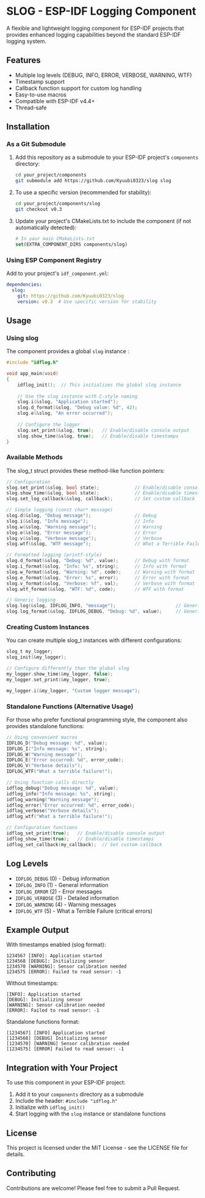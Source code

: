 # SLOG - ESP-IDF Logging Component

A flexible and lightweight logging component for ESP-IDF projects that provides enhanced logging capabilities beyond the standard ESP-IDF logging system. 

## Features

- Multiple log levels (DEBUG, INFO, ERROR, VERBOSE, WARNING, WTF)
- Timestamp support
- Callback function support for custom log handling
- Easy-to-use macros
- Compatible with ESP-IDF v4.4+
- Thread-safe


## Installation

### As a Git Submodule

1. Add this repository as a submodule to your ESP-IDF project's `components` directory:
   ```bash
   cd your_project/components
   git submodule add https://github.com/Kyuubi0323/slog slog
   ```

2. To use a specific version (recommended for stability):
   ```bash
   cd your_project/components/slog
   git checkout v0.3
   ```

3. Update your project's CMakeLists.txt to include the component (if not automatically detected):
   ```cmake
   # In your main CMakeLists.txt
   set(EXTRA_COMPONENT_DIRS components/slog)
   ```

### Using ESP Component Registry

Add to your project's `idf_component.yml`:
```yaml
dependencies:
  slog:
    git: https://github.com/Kyuubi0323/slog
    version: v0.3  # Use specific version for stability
```

## Usage

### Using slog 

The component provides a global `slog` instance :

```c
#include "idflog.h"

void app_main(void)
{
    idflog_init();  // This initializes the global slog instance
    
    // Use the slog instance with C-style naming
    slog.i(&slog, "Application started");
    slog.d_format(&slog, "Debug value: %d", 42);
    slog.e(&slog, "An error occurred");
    
    // Configure the logger
    slog.set_print(&slog, true);   // Enable/disable console output
    slog.show_time(&slog, true);   // Enable/disable timestamps
}
```

### Available Methods

The slog_t struct provides these method-like function pointers:

```c
// Configuration
slog.set_print(&slog, bool state);             // Enable/disable console output
slog.show_time(&slog, bool state);             // Enable/disable timestamps
slog.set_log_callback(&slog, callback);        // Set custom callback

// Simple logging (const char* message)
slog.d(&slog, "Debug message");                // Debug
slog.i(&slog, "Info message");                 // Info
slog.w(&slog, "Warning message");              // Warning
slog.e(&slog, "Error message");                // Error
slog.v(&slog, "Verbose message");              // Verbose
slog.wtf(&slog, "WTF message");                // What a Terrible Failure

// Formatted logging (printf-style)
slog.d_format(&slog, "Debug: %d", value);      // Debug with format
slog.i_format(&slog, "Info: %s", string);      // Info with format
slog.w_format(&slog, "Warning: %d", code);     // Warning with format
slog.e_format(&slog, "Error: %s", error);      // Error with format
slog.v_format(&slog, "Verbose: %f", val);      // Verbose with format
slog.wtf_format(&slog, "WTF: %d", code);       // WTF with format

// Generic logging
slog.log(&slog, IDFLOG_INFO, "message");                      // Generic log
slog.log_format(&slog, IDFLOG_DEBUG, "Debug: %d", value);     // Generic with format
```

### Creating Custom Instances

You can create multiple slog_t instances with different configurations:

```c
slog_t my_logger;
slog_init(&my_logger);

// Configure differently than the global slog
my_logger.show_time(&my_logger, false);
my_logger.set_print(&my_logger, true);

my_logger.i(&my_logger, "Custom logger message");
```

### Standalone Functions (Alternative Usage)

For those who prefer functional programming style, the component also provides standalone functions:

```c
// Using convenient macros
IDFLOG_D("Debug message: %d", value);
IDFLOG_I("Info message: %s", string);
IDFLOG_W("Warning message");
IDFLOG_E("Error occurred: %d", error_code);
IDFLOG_V("Verbose details");
IDFLOG_WTF("What a terrible failure!");

// Using function calls directly
idflog_debug("Debug message: %d", value);
idflog_info("Info message: %s", string);
idflog_warning("Warning message");
idflog_error("Error occurred: %d", error_code);
idflog_verbose("Verbose details");
idflog_wtf("What a terrible failure!");

// Configuration functions
idflog_set_print(true);   // Enable/disable console output
idflog_show_time(true);   // Enable/disable timestamps
idflog_set_callback(my_callback);  // Set custom callback
```

## Log Levels

- `IDFLOG_DEBUG` (0) - Debug information
- `IDFLOG_INFO` (1) - General information
- `IDFLOG_ERROR` (2) - Error messages
- `IDFLOG_VERBOSE` (3) - Detailed information
- `IDFLOG_WARNING` (4) - Warning messages
- `IDFLOG_WTF` (5) - What a Terrible Failure (critical errors)

## Example Output

With timestamps enabled (slog format):
```
1234567 [INFO]: Application started
1234568 [DEBUG]: Initializing sensor
1234570 [WARNING]: Sensor calibration needed
1234575 [ERROR]: Failed to read sensor: -1
```

Without timestamps:
```
[INFO]: Application started
[DEBUG]: Initializing sensor
[WARNING]: Sensor calibration needed
[ERROR]: Failed to read sensor: -1
```

Standalone functions format:
```
[1234567] [INFO] Application started
[1234568] [DEBUG] Initializing sensor
[1234570] [WARNING] Sensor calibration needed
[1234575] [ERROR] Failed to read sensor: -1
```

## Integration with Your Project

To use this component in your ESP-IDF project:

1. Add it to your `components` directory as a submodule
2. Include the header: `#include "idflog.h"`
3. Initialize with `idflog_init()`
4. Start logging with the `slog` instance or standalone functions

## License

This project is licensed under the MIT License - see the LICENSE file for details.

## Contributing

Contributions are welcome! Please feel free to submit a Pull Request.
